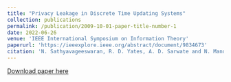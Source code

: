 ```yaml
---
title: "Privacy Leakage in Discrete Time Updating Systems"
collection: publications
permalink: /publication/2009-10-01-paper-title-number-1
date: 2022-06-26
venue: 'IEEE International Symposium on Information Theory'
paperurl: 'https://ieeexplore.ieee.org/abstract/document/9834673'
citation: 'N. Sathyavageeswaran, R. D. Yates, A. D. Sarwate and N. Mandayam, "Privacy Leakage in Discrete-Time Updating Systems," 2022 IEEE International Symposium on Information Theory (ISIT), Espoo, Finland, 2022, pp. 2076-2081, doi: 10.1109/ISIT50566.2022.9834673.'
---
```



[Download paper here](https://ieeexplore.ieee.org/stamp/stamp.jsp?tp=&arnumber=9834673)


